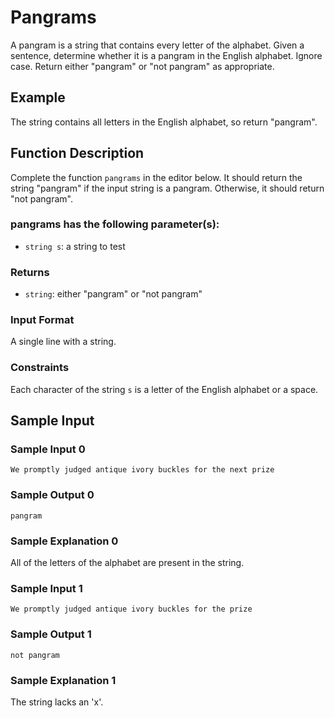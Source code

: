 # Pangrams

A pangram is a string that contains every letter of the alphabet. Given a sentence, determine whether it is a pangram in the English alphabet. Ignore case. Return either "pangram" or "not pangram" as appropriate.

## Example

The string contains all letters in the English alphabet, so return "pangram".

## Function Description

Complete the function `pangrams` in the editor below. It should return the string "pangram" if the input string is a pangram. Otherwise, it should return "not pangram".

### pangrams has the following parameter(s):

- `string s`: a string to test

### Returns

- `string`: either "pangram" or "not pangram"

### Input Format

A single line with a string.

### Constraints

Each character of the string `s` is a letter of the English alphabet or a space.

## Sample Input

### Sample Input 0

```
We promptly judged antique ivory buckles for the next prize
```

### Sample Output 0

```
pangram
```

### Sample Explanation 0

All of the letters of the alphabet are present in the string.

### Sample Input 1

```
We promptly judged antique ivory buckles for the prize
```

### Sample Output 1

```
not pangram
```

### Sample Explanation 1

The string lacks an 'x'.